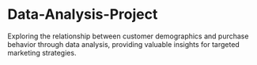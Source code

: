 # Data-Analysis-Project
Exploring the relationship between customer demographics and purchase behavior through data analysis, providing valuable insights for targeted marketing strategies.
